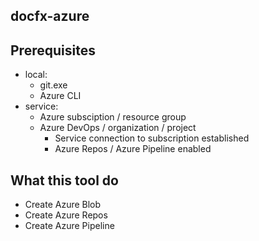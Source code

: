 ## docfx-azure

## Prerequisites

* local:
  * git.exe
  * Azure CLI 
* service:
  * Azure subsciption / resource group
  * Azure DevOps / organization / project
    * Service connection to subscription established
    * Azure Repos / Azure Pipeline enabled

## What this tool do

* Create Azure Blob
* Create Azure Repos
* Create Azure Pipeline
